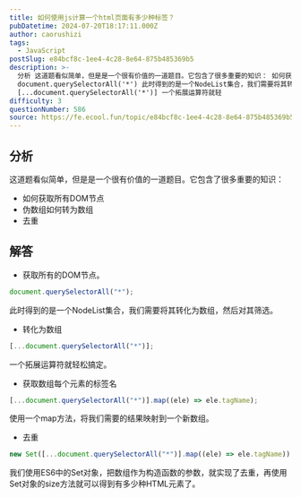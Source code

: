 ```yaml
---
title: 如何使用js计算一个html页面有多少种标签？
pubDatetime: 2024-07-20T18:17:11.000Z
author: caorushizi
tags:
  - JavaScript
postSlug: e84bcf8c-1ee4-4c28-8e64-875b485369b5
description: >-
  分析 这道题看似简单，但是是一个很有价值的一道题目。它包含了很多重要的知识： 如何获取所有DOM节点 伪数组如何转为数组 去重 解答 获取所有的DOM节点。
  document.querySelectorAll('*') 此时得到的是一个NodeList集合，我们需要将其转化为数组，然后对其筛选。 转化为数组
  [...document.querySelectorAll('*')] 一个拓展运算符就轻
difficulty: 3
questionNumber: 586
source: https://fe.ecool.fun/topic/e84bcf8c-1ee4-4c28-8e64-875b485369b5
---
```


## 分析

这道题看似简单，但是是一个很有价值的一道题目。它包含了很多重要的知识：

- 如何获取所有DOM节点
- 伪数组如何转为数组
- 去重

## 解答

- 获取所有的DOM节点。

```javascript
document.querySelectorAll("*");
```

此时得到的是一个NodeList集合，我们需要将其转化为数组，然后对其筛选。

- 转化为数组

```javascript
[...document.querySelectorAll("*")];
```

一个拓展运算符就轻松搞定。

- 获取数组每个元素的标签名

```javascript
[...document.querySelectorAll("*")].map((ele) => ele.tagName);
```

使用一个map方法，将我们需要的结果映射到一个新数组。

- 去重

```javascript
new Set([...document.querySelectorAll("*")].map((ele) => ele.tagName)).size;
```

我们使用ES6中的Set对象，把数组作为构造函数的参数，就实现了去重，再使用Set对象的size方法就可以得到有多少种HTML元素了。
